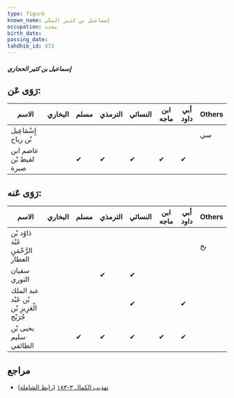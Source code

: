```yaml
---
type: figure
known_name: إسماعيل بن كثير المكي
occupation: محدث
birth_date:
passing_date:
tahdhib_id: 473
---
```

##### إسماعيل بن كثير الحجازي

## رَوَى عَن:
| الاسم                  | البخاري | مسلم | الترمذي | النسائي | ابن ماجه | أبي داود | Others |
| ---------------------- | ------- | ---- | ------- | ------- | -------- | -------- | ------ |
| إِسْمَاعِيل بْن رياح   |         |      |         |         |          |          | سي     |
| عاصم ابن لقيط بْن صبرة |         | ✔    | ✔       | ✔       | ✔        | ✔        |        |
## رَوَى عَنه:
| الاسم                                      | البخاري | مسلم | الترمذي | النسائي | ابن ماجه | أبي داود | Others |
| ------------------------------------------ | ------- | ---- | ------- | ------- | -------- | -------- | ------ |
| دَاوُد بْن عَبْد الرَّحْمَنِ العطار        |         |      |         |         |          |          | بخ     |
| سفيان الثوري                               |         |      | ✔       | ✔       |          |          |        |
| عبد الملك بْن عَبْد الْعَزِيزِ بْن جُرَيْج |         |      |         | ✔       |          | ✔        |        |
| يحيى بْن سليم الطائفي                      |         | ✔    | ✔       | ✔       | ✔        | ✔        |        |
## مراجع
- [تهذيب الكمال ٣-١٨٣](obsidian://open?vault=Tahdhib-al-Kamal&file=Figures/٤٧٣-إسماعيل%20بن%20كثير%20الحجازي) ([رابط الشاملة](https://shamela.ws/book/3722/1197))